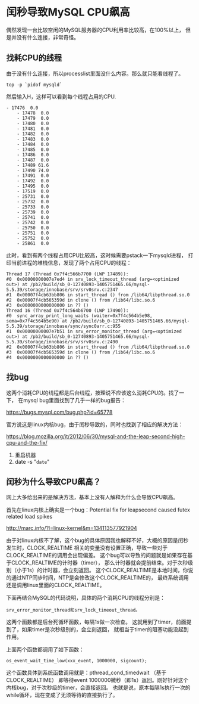 # 闰秒导致MySQL CPU飙高

偶然发现一台比较空闲的MySQL服务器的CPU利用率比较高，在100%以上，
但是并没有什么连接，非常奇怪。


## 找耗CPU的线程

由于没有什么连接，所以processlist里面没什么内容。那么就只能看线程了。

```
top -p `pidof mysqld`
```
然后输入H，这样可以看到每个线程占用的CPU.

```
- 17476  0.0 
    - 17478  0.0 
    - 17479  0.0 
    - 17480  0.0 
    - 17481  0.0 
    - 17482  0.0 
    - 17483  0.0 
    - 17484  0.0 
    - 17485  0.0 
    - 17486  0.0 
    - 17487  0.0 
    - 17489 61.6 
    - 17490 74.0 
    - 17491  0.0 
    - 17492  0.0 
    - 17495  0.0 
    - 17519  0.0 
    - 25731  0.0 
    - 25732  0.0 
    - 25733  0.0 
    - 25739  0.0 
    - 25741  0.0 
    - 25742  0.0 
    - 25750  0.0 
    - 25751  0.0 
    - 25752  0.0 
    - 25861  0.0 
```

此时，看到有两个线程占用CPU比较高，这时候需要pstack一下mysqld进程，
打印当前进程的堆栈信息，发现了两个占用CPU的线程：

```
Thread 17 (Thread 0x7f4c566b7700 (LWP 17489)): 
#0  0x00000000007e7ed4 in srv_lock_timeout_thread (arg=<optimized out>) at /pb2/build/sb_0-12740893-1405751465.66/mysql-5.5.39/storage/innobase/srv/srv0srv.c:2347 
#1  0x00007f4cb63bb806 in start_thread () from /lib64/libpthread.so.0 
#2  0x00007f4cb565359d in clone () from /lib64/libc.so.6 
#3  0x0000000000000000 in ?? () 
Thread 16 (Thread 0x7f4c564b6700 (LWP 17490)): 
#0  sync_array_print_long_waits (waiter=0x7f4c564b5e98, sema=0x7f4c564b5e90) at /pb2/build/sb_0-12740893-1405751465.66/mysql-5.5.39/storage/innobase/sync/sync0arr.c:955 
#1  0x00000000007e7b51 in srv_error_monitor_thread (arg=<optimized out>) at /pb2/build/sb_0-12740893-1405751465.66/mysql-5.5.39/storage/innobase/srv/srv0srv.c:2490 
#2  0x00007f4cb63bb806 in start_thread () from /lib64/libpthread.so.0 
#3  0x00007f4cb565359d in clone () from /lib64/libc.so.6 
#4  0x0000000000000000 in ?? () 
```


## 找bug

这两个消耗CPU的线程都是后台线程，按理说不应该这么消耗CPU的。找了一下，
在mysql bug里面找到了几乎一样的bug报告：

https://bugs.mysql.com/bug.php?id=65778

官方说这是linux内核bug，由于闰秒导致的，同时也找到了相应的解决方法：

https://blog.mozilla.org/it/2012/06/30/mysql-and-the-leap-second-high-cpu-and-the-fix/

1. 重启机器
2. date -s "`date`"

## 闰秒为什么导致CPU飙高？

网上大多给出来的是解决方法，基本上没有人解释为什么会导致CPU飙高。

首先在linux内核上确实是一个bug：Potential fix for leapsecond caused futex related load spikes

http://marc.info/?l=linux-kernel&m=134113577921904

由于对linux内核不了解，这个bug的具体原因我也解释不好，大概的原因是闰秒发生时，CLOCK_REALTIME
相关的变量没有设置正确，导致一些对于CLOCK_REALTIME的调用会出现偏差。
这个bug可以导致的问题就是如果存在基于CLOCK_REALTIME的计时器（timer），
那么计时器就会提前结束。对于次秒级别（小于1s）的计时器，会立刻返回。
这个CLOCK_REALTIME是本地时间，你说的通过NTP同步时间，NTP是会修改这个CLOCK_REALTIME的，
最终系统调用还是调用linux里面的CLOCK_REALTIME。

下面再结合MySQL的代码说明，具体的两个消耗CPU的线程分别是：

```
srv_error_monitor_thread和srv_lock_timeout_thread。
```

这两个函数都是后台死循环函数，每隔1s做一次检查。
这就用到了timer，前面提到了，如果timer是次秒级别的，会立刻返回，
就相当于timer的阻塞功能没起到作用。

上面两个函数都调用了如下函数：

```
os_event_wait_time_low(xxx_event, 1000000, sigcount);
```

这个函数具体到系统函数调用就是：pthread_cond_timedwait （基于CLOCK_REALTIME）
即等待event 1000000微秒（即1s）返回。刚好针对这个内核bug，对于次秒级的timer，会直接返回。
也就是说，原本每隔1s执行一次的while循环，现在变成了无须等待的直接执行了。

